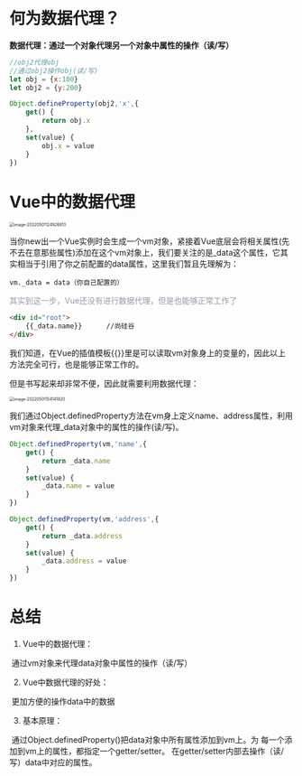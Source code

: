# 何为数据代理？

**数据代理：通过一个对象代理另一个对象中属性的操作（读/写）**

```javascript
//obj2代理obj
//通过obj2操作obj(读/写)
let obj = {x:100}
let obj2 = {y:200}

Object.defineProperty(obj2,'x',{
    get() {
        return obj.x
    },
    set(value) {
        obj.x = value
    }
})
```

# Vue中的数据代理



<img src="C:\Users\DB\AppData\Roaming\Typora\typora-user-images\image-20220501124926813.png" alt="image-20220501124926813" style="zoom:50%;" />

当你new出一个Vue实例时会生成一个vm对象，紧接着Vue底层会将相关属性(先不去在意那些属性)添加在这个vm对象上，我们要关注的是_data这个属性，它其实相当于引用了你之前配置的data属性，这里我们暂且先理解为：

```
vm._data = data（你自己配置的）
```

<font color=#999AAA>其实到这一步，Vue还没有进行数据代理，但是也能够正常工作了</font>

```html
<div id="root">
    {{_data.name}}		//尚硅谷
</div>
```

我们知道，在Vue的插值模板{{}}里是可以读取vm对象身上的变量的，因此以上方法完全可行，也是能够正常工作的。

但是书写起来却非常不便，因此就需要利用数据代理：

<img src="C:\Users\DB\AppData\Roaming\Typora\typora-user-images\image-20220501154141820.png" alt="image-20220501154141820" style="zoom:50%;" />

我们通过Object.definedProperty方法在vm身上定义name、address属性，利用vm对象来代理_data对象中的属性的操作(读/写)。

```javascript
Object.definedProperty(vm,'name',{
    get() {
        return _data.name
    }
    set(value) {
    	_data.name = value
	}
})

Object.definedProperty(vm,'address',{
    get() {
        return _data.address
    }
    set(value) {
    	_data.address = value
	}
})
```

# 总结

1. Vue中的数据代理：

​						通过vm对象来代理data对象中属性的操作（读/写）

2. Vue中数据代理的好处：

​						更加方便的操作data中的数据

3. 基本原理：

​						通过Object.definedProperty()把data对象中所有属性添加到vm上。为						每一个添加到vm上的属性，都指定一个getter/setter。						    						在getter/setter内部去操作（读/写）data中对应的属性。